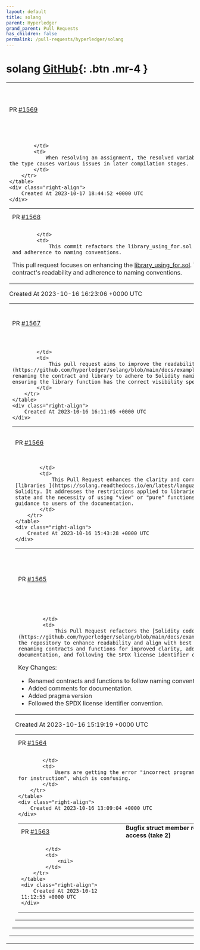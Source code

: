 ```yaml
---
layout: default
title: solang
parent: Hyperledger
grand_parent: Pull Requests
has_children: false
permalink: /pull-requests/hyperledger/solang
---
```


# solang <span class="fs-3 right-align">[GitHub](https://github.com/hyperledger/solang){: .btn .mr-4 }</span>


<div>
    <table>
        <tr>
            <td>
                PR <a href="https://github.com/hyperledger/solang/pull/1569" class=".btn">#1569</a>
            </td>
            <td>
                <b>
                    Bugfix: The type of a resolved assignments needs a storage deref
                </b>
            </td>
        </tr>
        <tr>
            <td>
                
            </td>
            <td>
                When resolving an assignment, the resolved variable is always in memory and can't be of `Type::StorageRef`. Not dereferencing the type causes various issues in later compilation stages.
            </td>
        </tr>
    </table>
    <div class="right-align">
        Created At 2023-10-17 18:44:52 +0000 UTC
    </div>
</div>

<div>
    <table>
        <tr>
            <td>
                PR <a href="https://github.com/hyperledger/solang/pull/1568" class=".btn">#1568</a>
            </td>
            <td>
                <b>
                    Refactor library_using_for.sol for clarity and naming conventions
                </b>
            </td>
        </tr>
        <tr>
            <td>
                
            </td>
            <td>
                This commit refactors the library_using_for.sol code for better readability and adherence to naming conventions.

This pull request focuses on enhancing the [library_using_for.sol](https://github.com/hyperledger/solang/blob/main/docs/examples/library_using_for.sol). The changes improve the contract's readability and adherence to naming conventions.
            </td>
        </tr>
    </table>
    <div class="right-align">
        Created At 2023-10-16 16:23:06 +0000 UTC
    </div>
</div>

<div>
    <table>
        <tr>
            <td>
                PR <a href="https://github.com/hyperledger/solang/pull/1567" class=".btn">#1567</a>
            </td>
            <td>
                <b>
                    Refactor library.sol for clarity and naming conventions
                </b>
            </td>
        </tr>
        <tr>
            <td>
                
            </td>
            <td>
                This pull request aims to improve the readability and documentation of the [library.sol ](https://github.com/hyperledger/solang/blob/main/docs/examples/library.sol)in the codebase. It includes changes such as renaming the contract and library to adhere to Solidity naming conventions, adding informative comments for function, and ensuring the library function has the correct visibility specifier. These modifications enhance the codebase's clarity.
            </td>
        </tr>
    </table>
    <div class="right-align">
        Created At 2023-10-16 16:11:05 +0000 UTC
    </div>
</div>

<div>
    <table>
        <tr>
            <td>
                PR <a href="https://github.com/hyperledger/solang/pull/1566" class=".btn">#1566</a>
            </td>
            <td>
                <b>
                    Update library documentation for clarity and correctness
                </b>
            </td>
        </tr>
        <tr>
            <td>
                
            </td>
            <td>
                This Pull Request enhances the clarity and correctness of the documentation regarding [libraries ](https://solang.readthedocs.io/en/latest/language/interface_libraries.html#libraries)in Solidity. It addresses the restrictions applied to libraries, emphasizing their inability to modify the state and the necessity of using "view" or "pure" functions. These changes aim to provide more accurate guidance to users of the documentation.
            </td>
        </tr>
    </table>
    <div class="right-align">
        Created At 2023-10-16 15:43:28 +0000 UTC
    </div>
</div>

<div>
    <table>
        <tr>
            <td>
                PR <a href="https://github.com/hyperledger/solang/pull/1565" class=".btn">#1565</a>
            </td>
            <td>
                <b>
                    Refactor interface.sol for better readability and adherence to best practices
                </b>
            </td>
        </tr>
        <tr>
            <td>
                
            </td>
            <td>
                This Pull Request refactors the [Solidity code ](https://github.com/hyperledger/solang/blob/main/docs/examples/polkadot/interface.sol)in the repository to enhance readability and align with best practices. The changes include renaming contracts and functions for improved clarity, adding comments for documentation, and following the SPDX license identifier convention.

Key Changes:

- Renamed contracts and functions to follow naming conventions.
- Added comments for documentation.
- Added pragma version
- Followed the SPDX license identifier convention.
            </td>
        </tr>
    </table>
    <div class="right-align">
        Created At 2023-10-16 15:19:19 +0000 UTC
    </div>
</div>

<div>
    <table>
        <tr>
            <td>
                PR <a href="https://github.com/hyperledger/solang/pull/1564" class=".btn">#1564</a>
            </td>
            <td>
                <b>
                    Default flipper example should not include @program_id
                </b>
            </td>
        </tr>
        <tr>
            <td>
                
            </td>
            <td>
                Users are getting the error "incorrect program id for instruction", which is confusing.
            </td>
        </tr>
    </table>
    <div class="right-align">
        Created At 2023-10-16 13:09:04 +0000 UTC
    </div>
</div>

<div>
    <table>
        <tr>
            <td>
                PR <a href="https://github.com/hyperledger/solang/pull/1563" class=".btn">#1563</a>
            </td>
            <td>
                <b>
                    Bugfix struct member read access (take 2)
                </b>
            </td>
        </tr>
        <tr>
            <td>
                
            </td>
            <td>
                <nil>
            </td>
        </tr>
    </table>
    <div class="right-align">
        Created At 2023-10-12 11:12:55 +0000 UTC
    </div>
</div>

